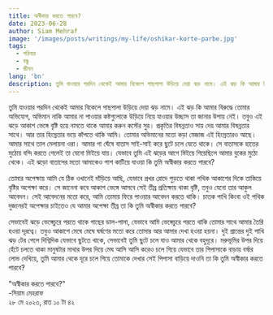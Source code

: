 ```yaml
---
title: অস্বীকার করতে পারবে?
date: 2023-06-28
author: Siam Mehraf
image: '/images/posts/writings/my-life/oshikar-korte-parbe.jpg'
tags:
  - পরিবার
  - বন্ধু
  - জীবন
lang: 'bn'
description: তুমি যাওয়ার পরদিন থেকেই আমার বিকেলে গাছপালা উড়িয়ে দেয়া ঝড় নামে। এই ঝড় কি আমার বিরুদ্ধে তোমার অভিযোগ...
---
```


তুমি যাওয়ার পরদিন থেকেই আমার বিকেলে গাছপালা উড়িয়ে দেয়া ঝড় নামে। এই ঝড় কি আমার বিরুদ্ধে তোমার অভিযোগ, অভিমান নাকি আমার না পাওয়ার কষ্টগুলোকে উড়িয়ে নিয়ে যাওয়ার উচ্ছাস তা জানার উপায় নেই। তবুও এই ঝড়ে আকাশ ভেঙ্গে বৃষ্টি হয়ে নামতে থাকে আমার করুন কস্টের সুর। প্রকৃতির বিষন্নতাও সায় দেয় আমার বিষন্নতার সাথে। আর তার হিংস্রতার ভয়ে কাঁপতে থাকি আমি। তোমার অভিমানের মতো কড়া মেজাজ এই হিংস্রতারও আছে। আমার সাথে তাল মেলায়না ওরা। আমার গা ঘেঁষে বাতাস সাই-সাই করে ছুটে চলে যেতে থাকে। সে বাতাসকে হাতের মুঠোয় বন্দি করতে গেলেই তা যেনো মিইয়ে যায়। যেভাবে তুমি এই ঝড়ের আগে মিইয়ে গিয়েছিলে আমার বুকের মুঠো থেকে। এই ঝড়ো বাতাসের মতো আমাকেও পাশ কাটিয়ে যাওয়া কি তুমি অস্বীকার করতে পারবে?

তোমার অপেক্ষায় আমি যে ঠিক ওখানেই দাঁড়িয়ে আছি, যেভাবে প্রখর রোদে পুড়তে থাকা পথিক আকাশের দিকে তাকিয়ে বৃষ্টির অপেক্ষা করে। সে জানেনা কবে আকাশ ভেঙ্গে আসবে সেই তীব্র প্রতিক্ষায় থাকা বৃষ্টি, তবুও যেনো তার আকুল আবেদন। সেই আবেদনের মতো করে, আমি তোমায় ফিরে পাওয়ার আবেদন করতে থাকি। চাতক পাখি কিংবা ওই পথিক দুজনেরই অপেক্ষার চাইতেও যে আমার অপেক্ষা তীব্র তা কি তুমি অস্বীকার করতে পারবে?

সেভাবেই ঝড়ে ভেঙ্গেচুরে পরতে থাকে গাছের ডাল-পালা, যেভাবে আমি ভেঙ্গেচুরে পরতে থাকি তোমার সাথে আমার তৈরি হওয়া দূরত্বে। তবুও আকাশে মেঘে মেঘে ঘর্ষণের মতো করে তোমার আর আমার দেখা হওয়া হয়না। দুই প্রান্তের দুই পাখি ঝড় টের পেলে দিগ্বিদিক যেভাবে ছুটতে থাকে, সেভাবেই তুমি ছুটে চলে যাও আমার থেকে বহুদূরে। মরুভূমির উপর দিয়ে হেঁটে চলতে থাকা মানুষটার মাথার উপর দিয়ে মেঘ আসি আসি করেও চলে গিয়ে যেভাবে তার পিপাসাকে বাড়ায় বর্ষার লোভ দেখিয়ে, তুমি আমার থেকে দূরে চলে গিয়ে তোমাকে দেখার সেই পিপাসা বাড়িয়ে দাওনি তা কি তুমি অস্বীকার করতে পারবে?

"অস্বীকার করতে পারবে?"  
-সিয়াম মেহরাফ  
২৮ মে ২০২৩, রাত ১০ টা ৪২

